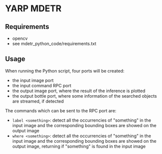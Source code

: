 # YARP MDETR

## Requirements
- opencv
- see mdetr_python_code/requirements.txt

## Usage
When running the Python script, four ports will be created:
- the input image port
- the input command RPC port
- the output image port, where the result of the inference is plotted
- the output bottle port, where some information of the searched objects are streamed, if detected

The commands which can be sent to the RPC port are:
- `label <something>`: detect all the occurrencies of "something" in the input image and the corresponding bounding boxes are showed on the output image
- `where <something>`: detect all the occurrencies of "something" in the input image and the corresponding bounding boxes are showed on the output image, returning if "something" is found in the input image